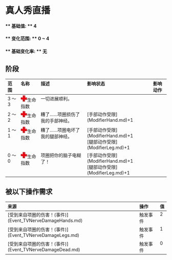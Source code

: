 # 真人秀直播  
#### ** 基础值: ** 4   
#### ** 变化范围: ** 0 ~ 4  
#### ** 基础变化率: ** 无   
## 阶段  
<table class="table table-bordered" data-toggle="table"  ><thead style=""><tr ><th  style="text-align:left;vertical-align:top;"  >范围</th><th  style="text-align:left;vertical-align:top;"  >名称</th><th  style="text-align:left;vertical-align:top;"  >描述</th><th  style="text-align:left;vertical-align:top;"  >影响状态</th><th  style="text-align:left;vertical-align:top;"  data-sortable="true"  >影响动作</th></tr></thead><tr ><td  style="text-align:left;vertical-align:top;"  >3 ～ 3</td><td  style="text-align:left;vertical-align:top;"  ><div style="width:20px;display:inline-block;text-align:center"><img decoding="async" src="../wiki/Sprite/Health.png" href="a.md" style="max-width:20px;max-height:20px;"></div>生命指数</td><td  style="text-align:left;vertical-align:top;"  >一切进展顺利。</td><td  style="text-align:left;vertical-align:top;"  ></td><td  style="text-align:left;vertical-align:top;"  ></td></tr><tr ><td  style="text-align:left;vertical-align:top;"  >2 ～ 2</td><td  style="text-align:left;vertical-align:top;"  ><div style="width:20px;display:inline-block;text-align:center"><img decoding="async" src="../wiki/Sprite/Health.png" href="a.md" style="max-width:20px;max-height:20px;"></div>生命指数</td><td  style="text-align:left;vertical-align:top;"  >糟了……项圈损伤了我的手部神经。</td><td  style="text-align:left;vertical-align:top;"  >[手部动作受限](ModifierHand.md)+1</td><td  style="text-align:left;vertical-align:top;"  ></td></tr><tr ><td  style="text-align:left;vertical-align:top;"  >1 ～ 1</td><td  style="text-align:left;vertical-align:top;"  ><div style="width:20px;display:inline-block;text-align:center"><img decoding="async" src="../wiki/Sprite/Health.png" href="a.md" style="max-width:20px;max-height:20px;"></div>生命指数</td><td  style="text-align:left;vertical-align:top;"  >糟了……项圈电坏了我的腿部神经。</td><td  style="text-align:left;vertical-align:top;"  >[手部动作受限](ModifierHand.md)+1<br>[腿部动作受限](ModifierLeg.md)+1</td><td  style="text-align:left;vertical-align:top;"  ></td></tr><tr ><td  style="text-align:left;vertical-align:top;"  >0 ～ 0</td><td  style="text-align:left;vertical-align:top;"  ><div style="width:20px;display:inline-block;text-align:center"><img decoding="async" src="../wiki/Sprite/Health.png" href="a.md" style="max-width:20px;max-height:20px;"></div>生命指数</td><td  style="text-align:left;vertical-align:top;"  >项圈把你的脑子电糊了！</td><td  style="text-align:left;vertical-align:top;"  >[手部动作受限](ModifierHand.md)+1<br>[腿部动作受限](ModifierLeg.md)+1</td><td  style="text-align:left;vertical-align:top;"  ></td></tr></tbody></table>  
  
## 被以下操作需求  
<table class="table table-bordered" data-toggle="table"  ><thead style=""><tr ><th  style="text-align:left;vertical-align:top;"  >来源</th><th  style="text-align:left;vertical-align:top;"  >操作</th><th  style="text-align:left;vertical-align:top;"  data-sortable="true"  >值</th></tr></thead><tr ><td  style="text-align:left;vertical-align:top;"  >[受到来自项圈的伤害！(事件)](Event_TVNerveDamageHands.md)</td><td  style="text-align:left;vertical-align:top;"  >触发事件</td><td  style="text-align:left;vertical-align:top;"  >2</td></tr><tr ><td  style="text-align:left;vertical-align:top;"  >[受到来自项圈的伤害！(事件)](Event_TVNerveDamageLegs.md)</td><td  style="text-align:left;vertical-align:top;"  >触发事件</td><td  style="text-align:left;vertical-align:top;"  >1</td></tr><tr ><td  style="text-align:left;vertical-align:top;"  >[受到来自项圈的伤害！(事件)](Event_TVNerveDamageDead.md)</td><td  style="text-align:left;vertical-align:top;"  >触发事件</td><td  style="text-align:left;vertical-align:top;"  >0</td></tr></tbody></table>  
  


<script>document.title="真人秀直播 - 卡牌生存百科 Card Survival Wiki";</script>